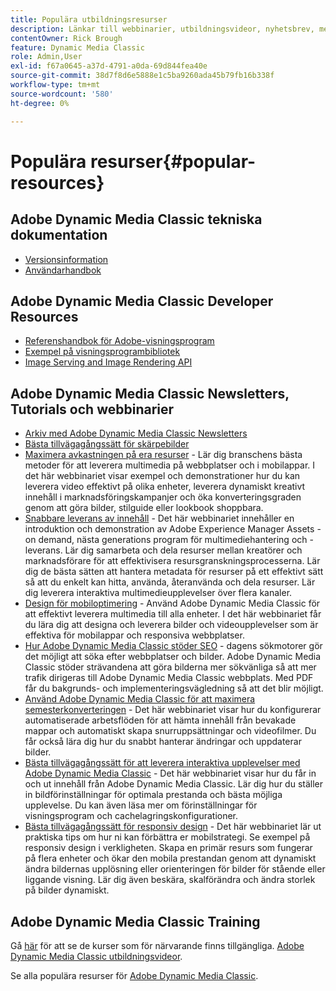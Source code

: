 ```yaml
---
title: Populära utbildningsresurser
description: Länkar till webbinarier, utbildningsvideor, nyhetsbrev, metodinformation och utvecklarresurser för Adobe Dynamic Media Classic.
contentOwner: Rick Brough
feature: Dynamic Media Classic
role: Admin,User
exl-id: f67a0645-a37d-4791-a0da-69d844fea40e
source-git-commit: 38d7f8d6e5888e1c5ba9260ada45b79fb16b338f
workflow-type: tm+mt
source-wordcount: '580'
ht-degree: 0%

---
```


# Populära resurser{#popular-resources}

## Adobe Dynamic Media Classic tekniska dokumentation

* [Versionsinformation](https://experienceleague.adobe.com/docs/dynamic-media-developer-resources/release-notes/s7rn2017.html)
* [Användarhandbok](introduction.md)

## Adobe Dynamic Media Classic Developer Resources

* [Referenshandbok för Adobe-visningsprogram](https://experienceleague.adobe.com/docs/dynamic-media-developer-resources.html)
* [Exempel på visningsprogrambibliotek](https://landing.adobe.com/en/na/dynamic-media/ctir-2755/live-demos.html)
* [Image Serving and Image Rendering API](https://experienceleague.adobe.com/docs/dynamic-media-developer-resources.html)

## Adobe Dynamic Media Classic Newsletters, Tutorials och webbinarier

* [Arkiv med Adobe Dynamic Media Classic Newsletters](/help/using/dynamic-media-newsletter.md)
* [Bästa tillvägagångssätt för skärpebilder](/help/using/assets/s7_sharpening_images.pdf)
* [Maximera avkastningen på era resurser](https://adobecustomersuccess.adobeconnect.com/p5ar3hfrrec/?launcher=false&amp;fcsContent=true&amp;pbMode=normal&amp;proto=true) - Lär dig branschens bästa metoder för att leverera multimedia på webbplatser och i mobilappar. I det här webbinariet visar exempel och demonstrationer hur du kan leverera video effektivt på olika enheter, leverera dynamiskt kreativt innehåll i marknadsföringskampanjer och öka konverteringsgraden genom att göra bilder, stilguide eller lookbook shoppbara.
* [Snabbare leverans av innehåll](https://adobecustomersuccess.adobeconnect.com/p88ducm9pqv/) - Det här webbinariet innehåller en introduktion och demonstration av Adobe Experience Manager Assets - on demand, nästa generations program för multimediehantering och -leverans. Lär dig samarbeta och dela resurser mellan kreatörer och marknadsförare för att effektivisera resursgranskningsprocesserna. Lär dig de bästa sätten att hantera metadata för resurser på ett effektivt sätt så att du enkelt kan hitta, använda, återanvända och dela resurser. Lär dig leverera interaktiva multimedieupplevelser över flera kanaler.
* [Design för mobiloptimering](https://adobecustomersuccess.adobeconnect.com/p6oqd3wydif/?launcher=false&amp;fcsContent=true&amp;pbMode=normal&amp;proto=true) - Använd Adobe Dynamic Media Classic för att effektivt leverera multimedia till alla enheter. I det här webbinariet får du lära dig att designa och leverera bilder och videoupplevelser som är effektiva för mobilappar och responsiva webbplatser.
* [Hur Adobe Dynamic Media Classic stöder SEO](/help/using/assets/s7_seo.pdf) - dagens sökmotorer gör det möjligt att söka efter webbplatser och bilder. Adobe Dynamic Media Classic stöder strävandena att göra bilderna mer sökvänliga så att mer trafik dirigeras till Adobe Dynamic Media Classic webbplats. Med PDF får du bakgrunds- och implementeringsvägledning så att det blir möjligt.
* [Använd Adobe Dynamic Media Classic för att maximera semesterkonverteringen](https://adobecustomersuccess.adobeconnect.com/p32n1yr85c9/?proto=true) - Det här webbinariet visar hur du konfigurerar automatiserade arbetsflöden för att hämta innehåll från bevakade mappar och automatiskt skapa snurruppsättningar och videofilmer. Du får också lära dig hur du snabbt hanterar ändringar och uppdaterar bilder.
* [Bästa tillvägagångssätt för att leverera interaktiva upplevelser med Adobe Dynamic Media Classic](https://seminars.adobeconnect.com/p7wb8ej3u6d/) - Det här webbinariet visar hur du får in och ut innehåll från Adobe Dynamic Media Classic. Lär dig hur du ställer in bildförinställningar för optimala prestanda och bästa möjliga upplevelse. Du kan även läsa mer om förinställningar för visningsprogram och cachelagringskonfigurationer.
* [Bästa tillvägagångssätt för responsiv design](https://offers.adobe.com/en/na/marketing/landings/_40458_responsive_design_live_on_demand_webinar.html) - Det här webbinariet lär ut praktiska tips om hur ni kan förbättra er mobilstrategi. Se exempel på responsiv design i verkligheten. Skapa en primär resurs som fungerar på flera enheter och ökar den mobila prestandan genom att dynamiskt ändra bildernas upplösning eller orienteringen för bilder för stående eller liggande visning. Lär dig även beskära, skalförändra och ändra storlek på bilder dynamiskt.

## Adobe Dynamic Media Classic Training

Gå [här](https://training.adobe.com/training/courses.html#product=adobe-scene7) för att se de kurser som för närvarande finns tillgängliga.
[Adobe Dynamic Media Classic utbildningsvideor](https://experienceleague.adobe.com/docs/dynamic-media-classic/using/intro/training-videos.html#intro).

Se alla populära resurser för [Adobe Dynamic Media Classic](home.md).
